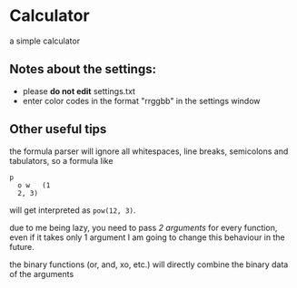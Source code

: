 # Calculator
a simple calculator

## Notes about the settings:

- please **do not edit** settings.txt
- enter color codes in the format "rrggbb" in the settings window

## Other useful tips

the formula parser will ignore all whitespaces, line breaks, semicolons and tabulators, so a formula like
```
p
  o w   (1
  2, 3)
```
will get interpreted as `pow(12, 3)`.
  
due to me being lazy, you need to pass *2 arguments* for every function, even if it takes only 1 argument
I am going to change this behaviour in the future.

the binary functions (or, and, xo, etc.) will directly combine the binary data of the arguments
